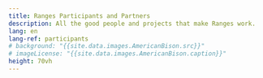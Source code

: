 ```yaml
---
title: Ranges Participants and Partners
description: All the good people and projects that make Ranges work.
lang: en
lang-ref: participants
# background: "{{site.data.images.AmericanBison.src}}"
# imageLicense: "{{site.data.images.AmericanBison.caption}}"
height: 70vh
---
```

